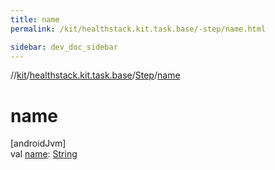 ```yaml
---
title: name
permalink: /kit/healthstack.kit.task.base/-step/name.html

sidebar: dev_doc_sidebar
---
```

//[kit](../../../index.html)/[healthstack.kit.task.base](../index.html)/[Step](index.html)/[name](name.html)



# name



[androidJvm]\
val [name](name.html): [String](https://kotlinlang.org/api/latest/jvm/stdlib/kotlin/-string/index.html)




